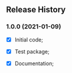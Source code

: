 ## Release History

### 1.0.0 (2021-01-09)
 
 - [x] Initial code;
 - [x] Test package;
 - [x] Documentation;



